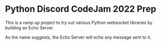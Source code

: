 # Python Discord CodeJam 2022 Prep

This is a ramp up project to try out various Python websocket libraries by building an Echo Server.

As the name suggests, the Echo Server will echo any message sent to it.